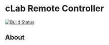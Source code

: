 # cLab Remote Controller

[![Build Status](https://travis-ci.com/HsuanTingLu/cLabRemoteControl.svg?token=tDHixgpdZAhsXN1fMdDk&branch=master)](https://travis-ci.com/HsuanTingLu/cLabRemoteControl)

## About


